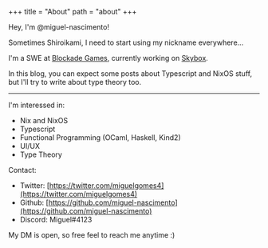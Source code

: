 +++
title = "About"
path = "about"
+++

Hey, I'm @miguel-nascimento!

Sometimes Shiroikami, I need to start using my nickname everywhere...

I'm a SWE at [Blockade Games](https://blockade.games/), currently working on [Skybox](https://skybox.blockadelabs.com/).

In this blog, you can expect some posts about Typescript and NixOS stuff, but I'll try to write about type theory too.

---

I'm interessed in:

- Nix and NixOS
- Typescript
- Functional Programming (OCaml, Haskell, Kind2)
- UI/UX
- Type Theory

Contact:

- Twitter: [https://twitter.com/miguelgomes4](https://twitter.com/miguelgomes4)
- Github: [https://github.com/miguel-nascimento](https://github.com/miguel-nascimento)
- Discord: Miguel#4123

My DM is open, so free feel to reach me anytime :)
